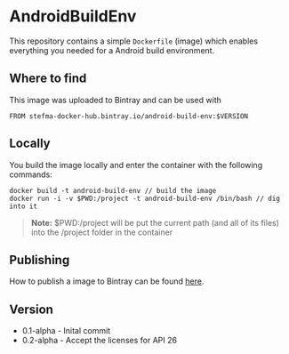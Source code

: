 # AndroidBuildEnv

This repository contains a simple `Dockerfile` (image) which enables everything you needed for a Android build environment.

## Where to find

This image was uploaded to Bintray and can be used with
```
FROM stefma-docker-hub.bintray.io/android-build-env:$VERSION
```

## Locally

You build the image locally and enter the container with the following commands:
```
docker build -t android-build-env // build the image
docker run -i -v $PWD:/project -t android-build-env /bin/bash // dig into it
```

> **Note:** $PWD:/project will be put the current path (and all of its files) into the /project folder in the container

## Publishing

How to publish a image to Bintray can be found [here](https://medium.com/@StefMa/publishing-a-docker-image-to-bintray-8f3ebd57f1c2).

## Version

* 0.1-alpha - Inital commit
* 0.2-alpha - Accept the licenses for API 26
